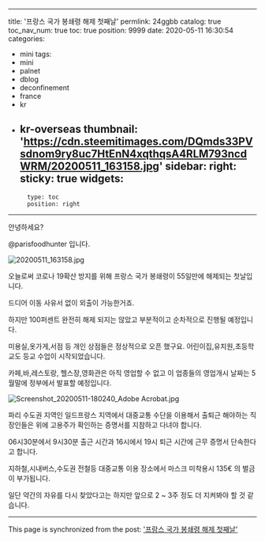 
---
title: '프랑스 국가 봉쇄령 해제 첫째날'
permlink: 24ggbb
catalog: true
toc_nav_num: true
toc: true
position: 9999
date: 2020-05-11 16:30:54
categories:
- mini
tags:
- mini
- palnet
- dblog
- deconfinement
- france
- kr
- kr-overseas
thumbnail: 'https://cdn.steemitimages.com/DQmds33PVsdnom9ry8uc7HtEnN4xqthqsA4RLM793ncdWRM/20200511_163158.jpg'
sidebar:
    right:
        sticky: true
widgets:
    -
        type: toc
        position: right
---


안녕하세요?

@parisfoodhunter  입니다. 

![20200511_163158.jpg](https://cdn.steemitimages.com/DQmds33PVsdnom9ry8uc7HtEnN4xqthqsA4RLM793ncdWRM/20200511_163158.jpg)

오늘로써 코로나 19확산 방지를 위해 프랑스 국가 봉쇄령이 55일만에 해제되는 첫날입니다.

드디어 이동 사유서 없이 외출이 가능한거죠. 

하지만 100퍼센트 완전히 해제 되지는 않았고 부분적이고 순차적으로 진행될 예정입니다. 

미용실,옷가게,서점 등 개인 상점들은 정상적으로 오픈 했구요. 
어린이집,유치원,초등학교도 등교 수업이 시작되었습니다.  

카페,바,레스토랑, 헬스장,영화관은 아직 영업할 수 없고 이 업종들의 영업개시 날짜는  5월말에 정부에서 발표할 예정입니다. 

![Screenshot_20200511-180240_Adobe Acrobat.jpg](https://cdn.steemitimages.com/DQmdQ41MrdmviwNo9zkH1qvmwHijcH4dba4MJPC1bEruNHC/Screenshot_20200511-180240_Adobe%20Acrobat.jpg)

파리 수도권 지역인 일드프랑스 지역에서 대중교통 수단을 이용해서 출퇴근 해야하는 직장인들은 위에 고용주가 확인하는 증명서를 지참하고 다녀야 합니다.

06시30분에서 9시30분 출근 시간과 16시에서 19시 퇴근 시간에 근무 증명서 단속한다고 합니다.

지하철,시내버스,수도권 전철등 대중교통 이용 장소에서 마스크 미착용시 135€ 의 벌금이 부가됩니다.

일단 약간의 자유를 다시 찾았다고는 하지만 앞으로 2 ~ 3주 정도 더 지켜봐야 할 것 같습니다.

- - -

This page is synchronized from the post: ['프랑스 국가 봉쇄령 해제 첫째날'](https://steemit.com/@parisfoodhunter/24ggbb)
